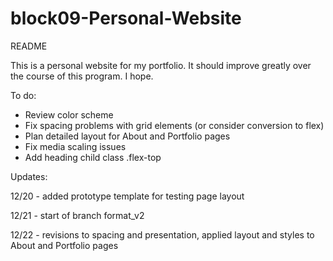 # block09-Personal-Website
README

This is a personal website for my portfolio.
It should improve greatly over the course of this program.
I hope.

To do:

- Review color scheme
- Fix spacing problems with grid elements (or consider conversion to flex)
- Plan detailed layout for About and Portfolio pages
- Fix media scaling issues
- Add heading child class .flex-top

Updates:

12/20 - added prototype template for testing page layout

12/21 - start of branch format_v2

12/22 - revisions to spacing and presentation, applied layout and styles to About and Portfolio pages
